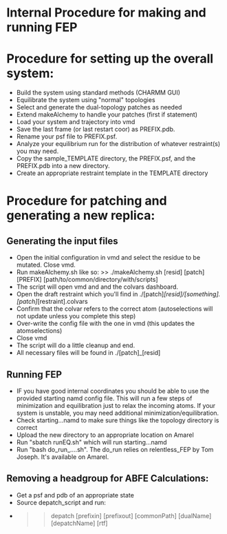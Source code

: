 # Internal Procedure for making and running FEP
# Procedure for setting up the overall system:
- Build the system using standard methods (CHARMM GUI)
- Equilibrate the system using "normal" topologies
- Select and generate the dual-topology patches as needed
- Extend makeAlchemy to handle your patches (first if statement)
- Load your system and trajectory into vmd
- Save the last frame (or last restart coor) as PREFIX.pdb. 
- Rename your psf file to PREFIX.psf.
- Analyze your equilibrium run for the distribution of whatever restraint(s) you may need.
- Copy the sample_TEMPLATE directory, the PREFIX.psf, and the PREFIX.pdb into a new directory.
- Create an appropriate restraint template in the TEMPLATE directory

# Procedure for patching and generating a new replica: 
## Generating the input files
- Open the initial configuration in vmd and select the residue to be mutated. Close vmd.
- Run makeAlchemy.sh like so: >> ./makeAlchemy.sh [resid] [patch] [PREFIX] [path/to/common/directory/with/scripts]
- The script will open vmd and and the colvars dashboard.
- Open the draft restraint which you'll find in ./[patch]_[resid]/[something].[patch]_[restraint].colvars 
- Confirm that the colvar refers to the correct atom (autoselections will not update unless you complete this step)
- Over-write the config file with the one in vmd (this updates the atomselections)
- Close vmd
- The script will do a little cleanup and end.
- All necessary files will be found in ./[patch]_[resid]

## Running FEP
- IF you have good internal coordinates you should be able to use the provided starting namd config file. This will run a few steps of minimization and equilibration just to relax the incoming atoms. If your system is unstable, you may need additional minimization/equilibration.
- Check starting...namd to make sure things like the topology directory is correct
- Upload the new directory to an appropriate location on Amarel
- Run "sbatch runEQ.sh" which will run starting...namd
- Run "bash do_run_....sh". The do_run relies on relentless_FEP by Tom Joseph. It's available on Amarel.

## Removing a headgroup for ABFE Calculations:
- Get a psf and pdb of an appropriate state
- Source depatch_script and run:
- >> depatch [prefixin] [prefixout] [commonPath] [dualName] [depatchName] [rtf]
